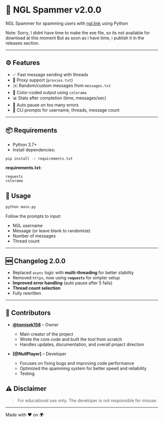 # 🔁 NGL Spammer v2.0.0

NGL Spammer for spamming users with [ngl.link](https://ngl.link) using Python

Note: Sorry, I didnt have time to make the exe file, so its not available for download at this moment But as soon as i have time, i publish it in the releases section.

---

## ⚙️ Features

- ✅ Fast message sending with threads
- 🧱 Proxy support (`proxies.txt`)
- ✉️ Random/custom messages from `messages.txt`
- 🎨 Color-coded output using `colorama`
- 📊 Stats after completion (time, messages/sec)
- 🛑 Auto pause on too many errors
- 💬 CLI prompts for username, threads, message count

---

## 📦 Requirements

- Python 3.7+
- Install dependencies:

```bash
pip install -r requirements.txt
```

**requirements.txt:**
```
requests
colorama
```


## 🚀 Usage

```bash
python main.py
```

Follow the prompts to input:
- NGL username
- Message (or leave blank to randomize)
- Number of messages
- Thread count

---

## 🆕 Changelog 2.0.0

- Replaced `async` logic with **multi-threading** for better stability
- Removed `httpx`, now using **`requests`** for simpler setup
- **Improved error handling** (auto pause after 5 fails)
- **Thread count selection**
- Fully rewritten

---

## 👥 Contributors

- **[@tomisek158](https://github.com/tomisek158)** – Owner  
  - Main creator of the project  
  - Wrote the core code and built the tool from scratch  
  - Handles updates, documentation, and overall project direction

- **[@NullPlayer]** – Developer
  - Focuses on fixing bugs and improving code performance  
  - Optimized the spamming system for better speed and reliability  
  - Testing


## ⚠️ Disclaimer

> For educational use only. The developer is not responsible for misuse.   

---

Made with ❤️ on 🌍
